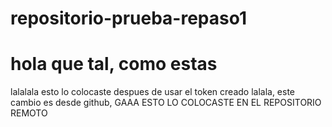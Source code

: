 # repositorio-prueba-repaso1
# hola que tal, como estas
lalalala
esto lo colocaste despues de usar el token creado
lalala, este cambio es desde github, GAAA
ESTO LO COLOCASTE EN EL REPOSITORIO REMOTO
